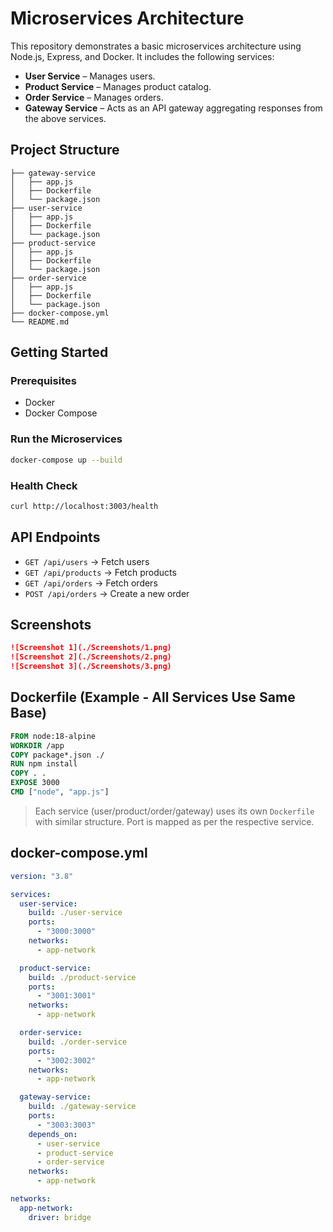 # Microservices Architecture

This repository demonstrates a basic microservices architecture using Node.js, Express, and Docker. It includes the following services:

- **User Service** – Manages users.
- **Product Service** – Manages product catalog.
- **Order Service** – Manages orders.
- **Gateway Service** – Acts as an API gateway aggregating responses from the above services.

## Project Structure

```
├── gateway-service
│   ├── app.js
│   ├── Dockerfile
│   └── package.json
├── user-service
│   ├── app.js
│   ├── Dockerfile
│   └── package.json
├── product-service
│   ├── app.js
│   ├── Dockerfile
│   └── package.json
├── order-service
│   ├── app.js
│   ├── Dockerfile
│   └── package.json
├── docker-compose.yml
└── README.md
```

## Getting Started

### Prerequisites

- Docker
- Docker Compose

### Run the Microservices

```bash
docker-compose up --build
```

### Health Check

```bash
curl http://localhost:3003/health
```

## API Endpoints

- `GET /api/users` → Fetch users
- `GET /api/products` → Fetch products
- `GET /api/orders` → Fetch orders
- `POST /api/orders` → Create a new order

## Screenshots

```md
![Screenshot 1](./Screenshots/1.png)
![Screenshot 2](./Screenshots/2.png)
![Screenshot 3](./Screenshots/3.png)
```

## Dockerfile (Example - All Services Use Same Base)

```Dockerfile
FROM node:18-alpine
WORKDIR /app
COPY package*.json ./
RUN npm install
COPY . .
EXPOSE 3000
CMD ["node", "app.js"]
```

> Each service (user/product/order/gateway) uses its own `Dockerfile` with similar structure. Port is mapped as per the respective service.

## docker-compose.yml

```yaml
version: "3.8"

services:
  user-service:
    build: ./user-service
    ports:
      - "3000:3000"
    networks:
      - app-network

  product-service:
    build: ./product-service
    ports:
      - "3001:3001"
    networks:
      - app-network

  order-service:
    build: ./order-service
    ports:
      - "3002:3002"
    networks:
      - app-network

  gateway-service:
    build: ./gateway-service
    ports:
      - "3003:3003"
    depends_on:
      - user-service
      - product-service
      - order-service
    networks:
      - app-network

networks:
  app-network:
    driver: bridge
```
